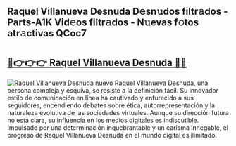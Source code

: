 ## Raquel Villanueva Desnuda D𝚎sn𝚞dos filtr𝚊dos - Parts-A1K Vid𝚎os filtr𝚊dos - N𝚞evas f𝚘tos atr𝚊ctivas QCoc7

# <h2><a href="http://mb0ccv.tromn.icu/?c=Raquel+Villanueva+Desnuda">🔗👉👉👉 Raquel Villanueva Desnuda 🔗🔗</a></h2>

[![Raquel Villanueva Desnuda nuevo](https://i.imgur.com/pEAQMta.gif)](http://mb0ccv.tromn.icu/?c=Raquel+Villanueva+Desnuda)
Raquel Villanueva Desnuda, una persona compleja y esquiva, se resiste a la definición fácil. Su innovador estilo de comunicación en línea ha cautivado y enfurecido a sus seguidores, encendiendo debates sobre ética, autorrepresentación y la naturaleza evolutiva de las sociedades virtuales. Aunque su dirección futura no está clara, su influencia en los medios digitales es indiscutible. Impulsado por una determinación inquebrantable y un carisma innegable, el progreso de Raquel Villanueva Desnuda en el mundo digital es ilimitado.

